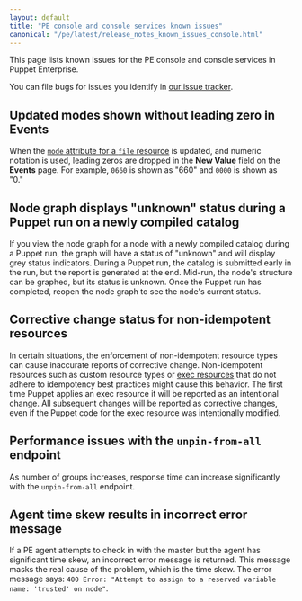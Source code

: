 ```yaml
---
layout: default
title: "PE console and console services known issues"
canonical: "/pe/latest/release_notes_known_issues_console.html"
---
```


This page lists known issues for the PE console and console services in Puppet Enterprise.

You can file bugs for issues you identify in [our issue tracker](https://tickets.puppetlabs.com).

## Updated modes shown without leading zero in Events

When the [`mode` attribute for a `file` resource]({{puppet}}/file.html#file-attribute-mode) is updated, and numeric notation is used, leading zeros are dropped in the **New Value** field on the **Events** page. For example, `0660` is shown as "660" and `0000` is shown as "0." <!--PE-20109-->

## Node graph displays "unknown" status during a Puppet run on a newly compiled catalog

If you view the node graph for a node with a newly compiled catalog during a Puppet run, the graph will have a status of "unknown" and will display grey status indicators. During a Puppet run, the catalog is submitted early in the run, but the report is generated at the end. Mid-run, the node's structure can be graphed, but its status is unknown. Once the Puppet run has completed, reopen the node graph to see the node's current status. <!--PE-16982-->

## Corrective change status for non-idempotent resources

In certain situations, the enforcement of non-idempotent resource types can cause inaccurate reports of corrective change. Non-idempotent resources such as custom resource types or [exec resources]({{puppet}}/types/exec.html) that do not adhere to idempotency best practices might cause this behavior. The first time Puppet applies an exec resource it will be reported as an intentional change. All subsequent changes will be reported as corrective changes, even if the Puppet code for the exec resource was intentionally modified. <!--PE-17036-->

## Performance issues with the `unpin-from-all` endpoint

As number of groups increases, response time can increase significantly with the `unpin-from-all` endpoint. <!--PE-14172-->

## Agent time skew results in incorrect error message

If a PE agent attempts to check in with the master but the agent has significant time skew, an incorrect error message is returned. This message masks the real cause of the problem, which is the time skew. The error message says: `400 Error: "Attempt to assign to a reserved variable name: 'trusted' on node"`. <!--PE-6936-->



